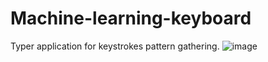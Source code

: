 # Machine-learning-keyboard
Typer application for keystrokes pattern gathering.
![image](https://github.com/aspeed98/Machine-learning-keyboard/assets/122220640/034743b8-aca8-4a75-a8fb-407676e4778f)
